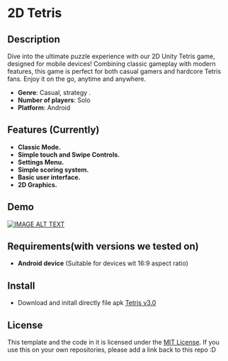 # 2D Tetris
## Description
  Dive into the ultimate puzzle experience with our 2D Unity Tetris game, designed for mobile devices! Combining classic gameplay with modern features, this game is perfect for both casual gamers and hardcore Tetris fans. Enjoy it on the go, anytime and anywhere.
- **Genre**: Casual, strategy .
- **Number of players**: Solo 
- **Platform**: Android

## Features (Currently)
- **Classic Mode.**
- **Simple touch and Swipe Controls.**
- **Settings Menu.**
- **Simple scoring system.**
- **Basic user interface.**
- **2D Graphics.**
## Demo 
[![IMAGE ALT TEXT](http://img.youtube.com/vi/jBHVftwZHSw/0.jpg)](http://www.youtube.com/watch?v=jBHVftwZHSw "Tetris 2d v3.0")
## Requirements(with versions we tested on)
- **Android device** (Suitable for devices wit 16:9 aspect ratio)
## Install
- Download and initall directly file apk [Tetris v3.0 ](https://drive.google.com/file/d/1k9t3GUsljw4yg9CIII_Spa-SV729mpYv/view?usp=sharing)
## License
This template and the code in it is licensed under the [MIT License](https://github.com/git/git-scm.com/blob/main/MIT-LICENSE.txt).
If you use this on your own repositories, please add a link back to this repo :D

